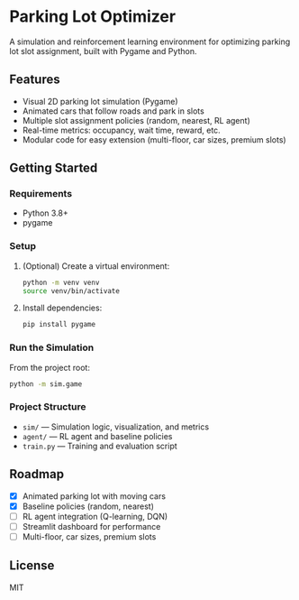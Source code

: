 # Parking Lot Optimizer

A simulation and reinforcement learning environment for optimizing parking lot slot assignment, built with Pygame and Python.

## Features
- Visual 2D parking lot simulation (Pygame)
- Animated cars that follow roads and park in slots
- Multiple slot assignment policies (random, nearest, RL agent)
- Real-time metrics: occupancy, wait time, reward, etc.
- Modular code for easy extension (multi-floor, car sizes, premium slots)

## Getting Started

### Requirements
- Python 3.8+
- pygame

### Setup
1. (Optional) Create a virtual environment:
   ```bash
   python -m venv venv
   source venv/bin/activate
   ```
2. Install dependencies:
   ```bash
   pip install pygame
   ```

### Run the Simulation
From the project root:
```bash
python -m sim.game
```

### Project Structure
- `sim/` — Simulation logic, visualization, and metrics
- `agent/` — RL agent and baseline policies
- `train.py` — Training and evaluation script

## Roadmap
- [x] Animated parking lot with moving cars
- [x] Baseline policies (random, nearest)
- [ ] RL agent integration (Q-learning, DQN)
- [ ] Streamlit dashboard for performance
- [ ] Multi-floor, car sizes, premium slots

## License
MIT
